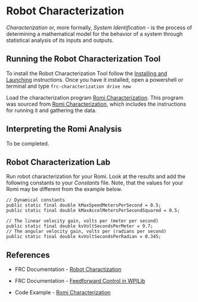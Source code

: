 # Robot Characterization
*Characterization* or, more formally, *System Identification* - is the process of determining a mathematical model for the behavior of a system through statistical analysis of its inputs and outputs.

## Running the Robot Characterization Tool
To install the Robot Characterization Tool follow the [Installing and Launching](https://docs.wpilib.org/en/stable/docs/software/wpilib-tools/robot-characterization/introduction.html#installing-and-launching-the-toolsuite) instructions.  Once you have it installed, open a powershell or terminal and type `frc-characterization drive new`

Load the characterization program [Romi Characterization](https://github.com/mjwhite8119/romi-examples/tree/main/romi-characterization).  This program was sourced from [Romi Characterization](https://github.com/bb-frc-workshops/romi-examples/tree/main/romi-characterization), which includes the instructions for running it and gathering the data.

<!-- Start up the *romi-characterization* program and follow the [Romi Characterization](https://github.com/bb-frc-workshops/romi-examples/tree/main/romi-characterization) instructions. -->

## Interpreting the Romi Analysis
To be completed.

## Robot Characterization Lab
Run robot characterization for your Romi.  Look at the results and add the following constants to your *Constants* file.  Note, that the values for your Romi may be different from the example below.

    // Dynamical constants
    public static final double kMaxSpeedMetersPerSecond = 0.5;
    public static final double kMaxAccelMetersPerSecondSquared = 0.5;

    // The linear velocity gain, volts per (meter per second)
    public static final double kvVoltSecondsPerMeter = 9.7;
    // The angular velocity gain, volts per (radians per second)
    public static final double kvVoltSecondsPerRadian = 0.345;

## References
- FRC Documentation - [Robot Charactization](https://docs.wpilib.org/en/stable/docs/software/wpilib-tools/robot-characterization/index.html)

- FRC Documentation - [Feedforward Control in WPILib](https://docs.wpilib.org/en/stable/docs/software/advanced-controls/controllers/feedforward.html#feedforward-control-in-wpilib)

- Code Example - [Romi Characterization](https://github.com/bb-frc-workshops/romi-examples/tree/main/romi-characterization)